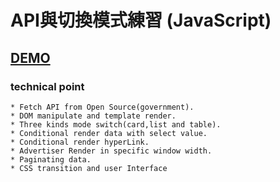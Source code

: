 # API與切換模式練習 (JavaScript)

## [DEMO](https://oops11234.github.io/JS-callAPI-switchMode-practice/)
### technical point
```
* Fetch API from Open Source(government).
* DOM manipulate and template render.
* Three kinds mode switch(card,list and table).
* Conditional render data with select value.
* Conditional render hyperLink.
* Advertiser Render in specific window width.
* Paginating data.
* CSS transition and user Interface
```